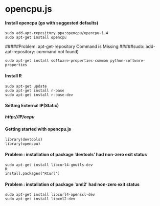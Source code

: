 # opencpu.js
#### Install opencpu (go with suggested defaults)
```
sudo add-apt-repository ppa:opencpu/opencpu-1.4
sudo apt-get install opencpu
```
#####Problem: apt-get-repository Command is Missing
#####sudo: add-apt-repository: command not found)
```
sudo apt-get install software-properties-common python-software-properties
```
#### Install R
```
sudo apt-get update
sudo apt-get install r-base
sudo apt-get install r-base-dev
```
#### Setting External IP(Static)
##### http://IP/ocpu

#### Getting started with opencpu.js
```
library(devtools)
library(opencpu)
```
#### Problem : installation of package ‘devtools’ had non-zero exit status
```
sudo apt-get install libcurl4-gnutls-dev
R
install.packages("RCurl")
```
#### Problem : installation of package 'xml2' had non-zero exit status
```
sudo apt-get install libcurl4-openssl-dev
sudo apt-get install libxml2-dev
```
